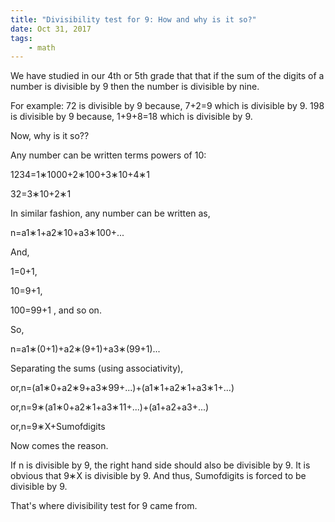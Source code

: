 ```yaml
---
title: "Divisibility test for 9: How and why is it so?"
date: Oct 31, 2017
tags:
    - math
---
```


We have studied in our 4th or 5th grade that that if the sum of the digits of a number is divisible by 9 then the number is divisible by nine.

For example:
72 is divisible by 9 because, 7+2=9 which is divisible by 9.
198 is divisible by 9 because, 1+9+8=18 which is divisible by 9.

Now, why is it so??

Any number can be written terms powers of 10:

1234=1∗1000+2∗100+3∗10+4∗1

32=3∗10+2∗1

In similar fashion, any number can be written as,

n=a1∗1+a2∗10+a3∗100+...

And,

1=0+1,

10=9+1,

100=99+1 , and so on.

So,

n=a1∗(0+1)+a2∗(9+1)+a3∗(99+1)...

Separating the sums (using associativity),

or,n=(a1∗0+a2∗9+a3∗99+...)+(a1∗1+a2∗1+a3∗1+...)

or,n=9∗(a1∗0+a2∗1+a3∗11+...)+(a1+a2+a3+...)

or,n=9∗X+Sumofdigits

Now comes the reason.

If n is divisible by 9, the right hand side should also be divisible by 9. It is obvious that 9∗X is divisible by 9. And thus, Sumofdigits is forced to be divisible by 9.

That's where divisibility test for 9 came from.


